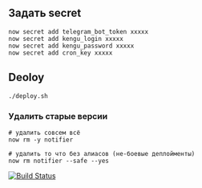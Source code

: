## Задать secret

```
now secret add telegram_bot_token xxxxx
now secret add kengu_login xxxxx
now secret add kengu_password xxxxx
now secret add cron_key xxxxx
```

## Deoloy
    ./deploy.sh


### Удалить старые версии
```
# удалить совсем всё
now rm -y notifier

# удалить то что без алиасов (не-боевые деплойменты)
now rm notifier --safe --yes
```


[![Build Status](https://travis-ci.com/denisov/notifier.svg?branch=master)](https://travis-ci.com/denisov/notifier)